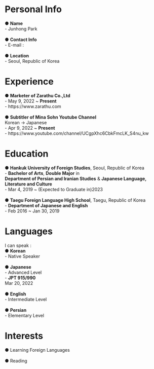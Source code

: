 <h1>Personal Info</h1>
● <strong>Name</strong><br>
- Junhong Park<br><br>
● <strong>Contact Info</strong><br>
- E-mail : <br><br>
● <strong>Location</strong><br>
- Seoul, Republic of Korea

<h1>Experience</h1>
● <strong>Marketer of Zarathu Co.,Ltd</strong><br>
- May 9, 2022 ~ <strong>Present</strong><br>
- https://www.zarathu.com<br><br>
● <strong>Subtitler of Mina Sohn Youtube Channel</strong><br>
Korean → Japanese<br>
- Apr 9, 2022 ~ <strong>Present</strong><br>
- https://www.youtube.com/channel/UCgpXhc6CbkFmcLK_S4nu_kw

<h1>Education</h1>
● <strong>Hankuk University of Foreign Studies</strong>, Seoul, Republic of Korea<br>
- <strong>Bachelor of Arts</strong>, <strong>Double Major</strong> in<br>
<strong>Department of Persian and Iranian Studies</strong> & <strong>Japanese Language, Literature and Culture</strong><br>
- Mar 4, 2019 ~ (Expected to Graduate in)2023<br><br>
● <strong>Taegu Foreign Language High School</strong>, Taegu, Republic of Korea<br>
- <strong>Department of Japanese and English</strong><br>
- Feb 2016 ~ Jan 30, 2019

<h1>Languages</h1>
I can speak :<br>
● <strong>Korean</strong><br>
- Native Speaker<br><br>
● <strong>Japanese</strong><br>
- Advanced Level<br>
- <strong>JPT 915/990</strong><br>
Mar 20, 2022<br><br>
● <strong>English</strong><br>
- Intermediate Level<br><br>
● <strong>Persian</strong><br>
- Elementary Level<br>

<h1>Interests</h1>
● Learning Foreign Languages<br><br>
● Reading

<!--
**0junhongpark0/0junhongpark0** is a ✨ _special_ ✨ repository because its `README.md` (this file) appears on your GitHub profile.

Here are some ideas to get you started:

- 🔭 I’m currently working on ...
- 🌱 I’m currently learning ...
- 👯 I’m looking to collaborate on ...
- 🤔 I’m looking for help with ...
- 💬 Ask me about ...
- 📫 How to reach me: ...
- 😄 Pronouns: ...
- ⚡ Fun fact: ...
-->
